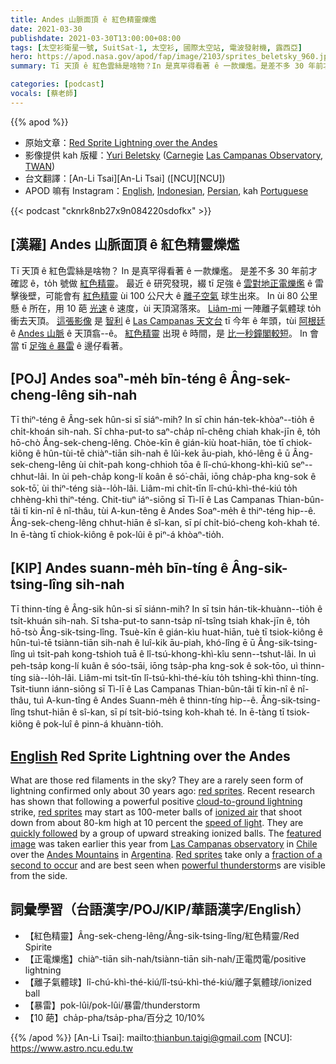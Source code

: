 ```yaml
---
title: Andes 山脈面頂 ê 紅色精靈爍爁
date: 2021-03-30
publishdate: 2021-03-30T13:00:00+08:00
tags: [太空衫衛星一號, SuitSat-1, 太空衫, 國際太空站, 電波發射機, 露西亞]
hero: https://apod.nasa.gov/apod/fap/image/2103/sprites_beletsky_960.jpg
summary: Tī 天頂 ê 紅色雲絲是啥物？In 是真罕得看著 ê 一款爍爁。是差不多 30 年前才確認 ê，to̍h 號做紅色精靈。

categories: [podcast]
vocals: [蔡老師]
---
```


{{% apod %}}

- 原始文章：[Red Sprite Lightning over the Andes](https://apod.nasa.gov/apod/ap210330.html)
- 影像提供 kah 版權：[Yuri Beletsky][Yuri Beletsky] ([Carnegie][Carnegie] [Las Campanas Observatory][Las Campanas Observatory], [TWAN][TWAN])
- 台文翻譯：[An-Li Tsai][An-Li Tsai] ([NCU][NCU])
- APOD 嘛有 Instagram：[English][English], [Indonesian][Indonesian], [Persian][Persian], kah [Portuguese][Portuguese]

{{< podcast "cknrk8nb27x9n084220sdofkx" >}}

## [漢羅] Andes 山脈面頂 ê 紅色精靈爍爁

Tī 天頂 ê 紅色雲絲是啥物？
In 是真罕得看著 ê 一款爍爁。
是差不多 30 年前才確認 ê，to̍h 號做 [紅色精靈][red sprites1]。
最近 ê 研究發現，綴 tī 足強 ê [雲對地正電爍爁][cloud-to-ground lightning] ê 雷擊後壁，可能會有 [紅色精靈][red sprites2] ùi 100 公尺大 ê [離子空氣][ionized air] 球生出來。
In ùi 80 公里懸 ê 所在，用 10 葩 [光速][speed of light] ê 速度，ùi 天頂瀉落來。
[Liâm-mi][quickly followed] 一陣離子氣體球 to̍h 衝去天頂。
[這張影像][featured image] 是 [智利][Chile] ê [Las Campanas 天文台][Las Campanas observatory] tī 今年 ê 年頭，tùi [阿根廷][Argentina] ê [Andes 山脈][Andes Mountains] ê 天頂翕--ê。
[紅色精靈][Red sprites] 出現 ê 時間，是 [比一秒鐘閣較短][fraction of a second to occur t]。
In 會當 tī [足強 ê 暴雷][powerful thunderstorm] ê 邊仔看著。


## [POJ] Andes soaⁿ-me̍h bīn-téng ê Âng-sek-cheng-lêng sih-nah

Tī thiⁿ-téng ê Âng-sek hûn-si sī siáⁿ-mih?
In sī chin hán-tek-khòaⁿ--tio̍h ê chi̍t-khoán sih-nah.
Sī chha-put-to saⁿ-cha̍p nî-chêng chiah khak-jīn ê, to̍h hō-chò Âng-sek-cheng-lêng.
Chòe-kīn ê gián-kiù hoat-hiān, tòe tī chiok-kiông ê hûn-tùi-tē chiàⁿ-tiān sih-nah ê lûi-kek āu-piah, khó-lêng ē ū Âng-sek-cheng-lêng ùi chi̍t-pah kong-chhioh tōa ê lî-chú-khong-khì-kiû seⁿ--chhut-lâi.
In ùi peh-cha̍p kong-lí koân ê só͘-chāi, iōng cha̍p-pha kng-sok ê sok-tō͘, ùi thiⁿ-téng sià--lo̍h-lâi.
Liâm-mi chi̍t-tīn lî-chú-khì-thé-kiú to̍h chhèng-khì thiⁿ-téng.
Chit-tiuⁿ iáⁿ-siōng sī Tì-lī ê Las Campanas Thian-bûn-tâi tī kin-nî ê nî-thâu, tùi A-kun-têng ê Andes Soaⁿ-me̍h ê thiⁿ-téng hip--ê.
Âng-sek-cheng-lêng chhut-hiān ê sî-kan, sī pí chi̍t-bió-cheng koh-khah té.
In ē-tàng tī chiok-kiông ê pok-lûi ê piⁿ-á khòaⁿ-tio̍h.


## [KIP] Andes suann-me̍h bīn-tíng ê Âng-sik-tsing-lîng sih-nah

Tī thinn-tíng ê Âng-sik hûn-si sī siánn-mih?
In sī tsin hán-tik-khuànn--tio̍h ê tsi̍t-khuán sih-nah.
Sī tsha-put-to sann-tsa̍p nî-tsîng tsiah khak-jīn ê, to̍h hō-tsò Âng-sik-tsing-lîng.
Tsuè-kīn ê gián-kìu huat-hiān, tuè tī tsiok-kiông ê hûn-tuì-tē tsiànn-tiān sih-nah ê luî-kik āu-piah, khó-lîng ē ū Âng-sik-tsing-lîng uì tsi̍t-pah kong-tshioh tuā ê lî-tsú-khong-khì-kîu senn--tshut-lâi.
In uì peh-tsa̍p kong-lí kuân ê sóo-tsāi, iōng tsa̍p-pha kng-sok ê sok-tōo, uì thinn-tíng sià--lo̍h-lâi.
Liâm-mi tsi̍t-tīn lî-tsú-khì-thé-kíu to̍h tshìng-khì thinn-tíng.
Tsit-tiunn iánn-siōng sī Tì-lī ê Las Campanas Thian-bûn-tâi tī kin-nî ê nî-thâu, tuì A-kun-tîng ê Andes Suann-me̍h ê thinn-tíng hip--ê.
Âng-sik-tsing-lîng tshut-hiān ê sî-kan, sī pí tsi̍t-bió-tsing koh-khah té.
In ē-tàng tī tsiok-kiông ê pok-luî ê pinn-á khuànn-tio̍h.



## [English] Red Sprite Lightning over the Andes

What are those red filaments in the sky? They are a rarely seen form of lightning confirmed only about 30 years ago: [red sprites][red sprites1]. Recent research has shown that following a powerful positive [cloud-to-ground lightning][cloud-to-ground lightning] strike, [red sprites][red sprites2] may start as 100-meter balls of [ionized air][ionized air] that shoot down from about 80-km high at 10 percent the [speed of light][speed of light]. They are [quickly followed][quickly followed] by a group of upward streaking ionized balls. The [featured image][featured image] was taken earlier this year from [Las Campanas observatory][Las Campanas observatory] in [Chile][Chile] over the [Andes Mountains][Andes Mountains] in [Argentina][Argentina]. [Red sprites][Red sprites] take only a [fraction of a second to occur][fraction of a second to occur] and are best seen when [powerful thunderstorm][powerful thunderstorm]s are visible from the side.

## 詞彙學習（台語漢字/POJ/KIP/華語漢字/English）

- 【紅色精靈】Âng-sek-cheng-lêng/Âng-sik-tsing-lîng/紅色精靈/Red Spirite
- 【正電爍爁】chiàⁿ-tiān sih-nah/tsiànn-tiān sih-nah/正電閃電/positive lightning
- 【離子氣體球】lî-chú-khì-thé-kiú/lî-tsú-khì-thé-kiú/離子氣體球/ionized ball
- 【暴雷】pok-lûi/pok-lûi/暴雷/thunderstorm
- 【10 葩】cha̍p-pha/tsa̍p-pha/百分之 10/10%



{{% /apod %}}
[An-Li Tsai]: mailto:thianbun.taigi@gmail.com
[NCU]: https://www.astro.ncu.edu.tw

[Yuri Beletsky]: https://www.instagram.com/yuribeletsky/
[Carnegie]: http://carnegiescience.edu/
[Las Campanas Observatory]: http://www.lco.cl/
[TWAN]: https://twanight.org/about/

[English]: https://www.instagram.com/astronomypicturesdaily/
[Indonesian]: https://www.instagram.com/apod.id/
[Persian]: https://www.instagram.com/avastarapod/
[Portuguese]: https://www.instagram.com/apodbrasil/

[red sprites1]: https://en.wikipedia.org/wiki/Red_sprite
[cloud-to-ground lightning]: https://apod.nasa.gov/apod/ap120723.html
[red sprites2]: https://apod.nasa.gov/apod/ap120829.html
[ionized air]: https://en.wikipedia.org/wiki/Ionized-air_glow
[speed of light]: https://www.nasa.gov/feature/goddard/2019/three-ways-to-travel-at-nearly-the-speed-of-light
[quickly followed]: https://www.youtube.com/watch?v=ATmpgZoMRM0
[featured image]: https://www.instagram.com/p/B7GbaUhJWAh/
[Las Campanas observatory]: http://www.lco.cl/?page_id=233
[Chile]: https://en.wikipedia.org/wiki/Chile
[Andes Mountains]: https://youtu.be/LUyJHG2u5DM
[Argentina]: https://en.wikipedia.org/wiki/Argentina
[Red sprites]: https://earthweb.ess.washington.edu/space/AtmosElec/spriteinfo.html
[fraction of a second to occur]: https://apod.nasa.gov/apod/ap210104.html
[fraction of a second to occur t]: https://apod.tw/daily/20210104/
[powerful thunderstorm]: https://apod.nasa.gov/apod/ap130505.html

